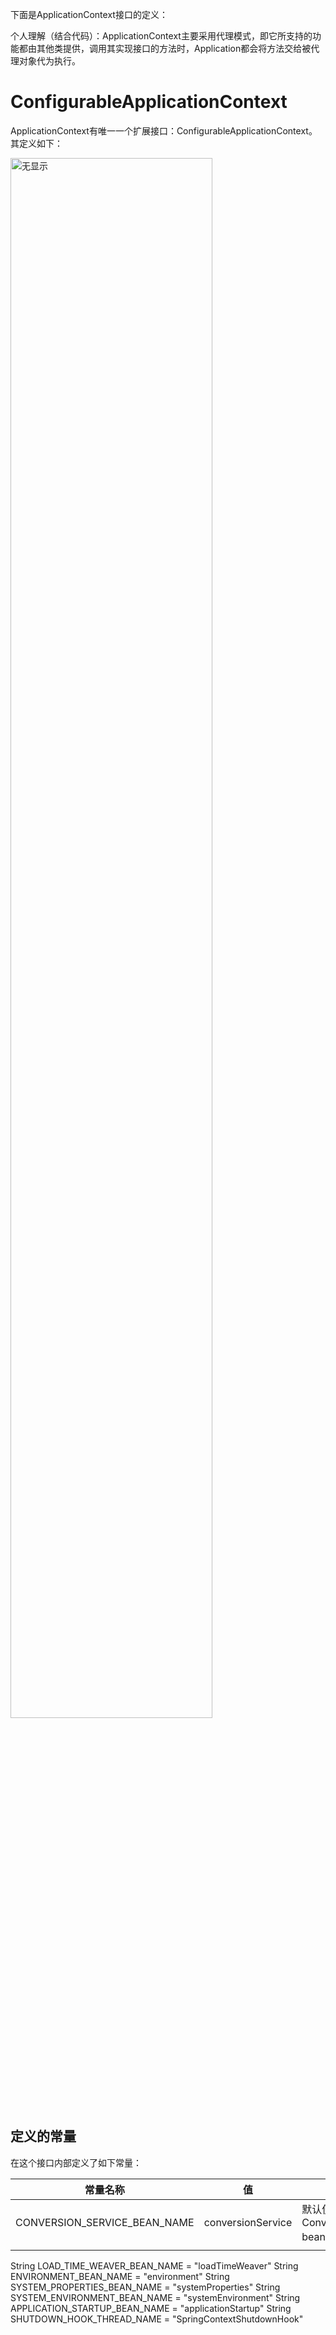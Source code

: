 
下面是ApplicationContext接口的定义：

个人理解（结合代码）：ApplicationContext主要采用代理模式，即它所支持的功能都由其他类提供，调用其实现接口的方法时，Application都会将方法交给被代理对象代为执行。



# ConfigurableApplicationContext

ApplicationContext有唯一一个扩展接口：ConfigurableApplicationContext。其定义如下：

<img src="D:\Obsidian\note_obsidian\JAVA\pic\ConfigurableApplicationContext_interface_springframe.png" alt="无显示" width="80%">

## 定义的常量

在这个接口内部定义了如下常量：

| 常量名称                     | 值                | 描述                                     |
| ---------------------------- | ----------------- | ---------------------------------------- |
| CONVERSION_SERVICE_BEAN_NAME | conversionService | 默认使用到的ConversionService bean的名称 |
|                              |                   |                                          |

String LOAD_TIME_WEAVER_BEAN_NAME = "loadTimeWeaver"
String ENVIRONMENT_BEAN_NAME = "environment"
String SYSTEM_PROPERTIES_BEAN_NAME = "systemProperties"
String SYSTEM_ENVIRONMENT_BEAN_NAME = "systemEnvironment"
String APPLICATION_STARTUP_BEAN_NAME = "applicationStartup"
String SHUTDOWN_HOOK_THREAD_NAME = "SpringContextShutdownHook"